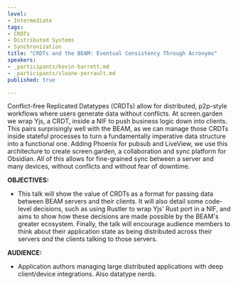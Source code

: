 ```yaml
---
level:
- Intermediate
tags:
- CRDTs
- Distributed Systems
- Synchronization
title: "CRDTs and the BEAM: Eventual Consistency Through Acronyms"
speakers:
- _participants/kevin-barrett.md
- _participants/sloane-perrault.md
published: true

---
```

Conflict-free Replicated Datatypes (CRDTs) allow for distributed, p2p-style workflows where users generate data without conflicts. At screen.garden we wrap Yjs, a CRDT, inside a NIF to push business logic down into clients. This pairs surprisingly well with the BEAM, as we can manage those CRDTs inside stateful processes to turn a fundamentally imperative data structure into a functional one. Adding Phoenix for pubsub and LiveView, we use this architecture to create screen.garden, a collaboration and sync platform for Obsidian. All of this allows for fine-grained sync between a server and many devices, without conflicts and without fear of downtime.

**OBJECTIVES:**
- This talk will show the value of CRDTs as a format for passing data between BEAM servers and their clients. It will also detail some code-level decisions, such as using Rustler to wrap Yjs' Rust port in a NIF, and aims to show how these decisions are made possible by the BEAM's greater ecosystem. Finally, the talk will encourage audience members to think about their application state as being distributed across their servers _and_ the clients talking to those servers.

**AUDIENCE:**
- Application authors managing large distributed applications with deep client/device integrations. Also datatype nerds.
